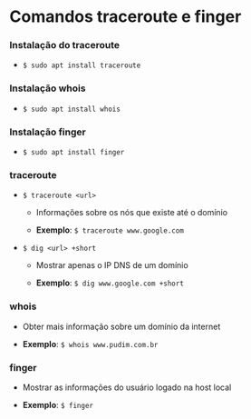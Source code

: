 # Comandos traceroute e finger

### Instalação do **traceroute**

* `$ sudo apt install traceroute`

### Instalação **whois**

* `$ sudo apt install whois`

### Instalação **finger**

* `$ sudo apt install finger`

### traceroute

* `$ traceroute <url>`

  * Informações sobre os nós que existe até o domínio

  * **Exemplo**: `$ traceroute www.google.com`

* `$ dig <url> +short`

  * Mostrar apenas o IP DNS de um domínio

  * **Exemplo**: `$ dig www.google.com +short`

### whois

  * Obter mais informação sobre um domínio da internet

  * **Exemplo**: `$ whois www.pudim.com.br`

### finger

  * Mostrar as informações do usuário logado na host local

  * **Exemplo**: `$ finger`